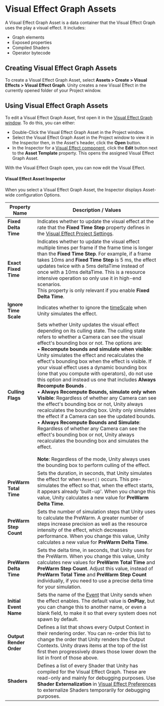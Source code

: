 # Visual Effect Graph Assets

A Visual Effect Graph Asset is a data container that the Visual Effect Graph uses the play a visual effect. It includes:

* Graph elements
* Exposed properties
* Compiled Shaders
* Operator bytecode

## Creating Visual Effect Graph Assets

To create a Visual Effect Graph Asset, select **Assets > Create > Visual Effects > Visual Effect Graph**. Unity creates a new Visual Effect in the currently opened folder of your Project window.

## Using Visual Effect Graph Assets

To edit a Visual Effect Graph Asset, first open it in the [Visual Effect Graph window](VisualEffectGraphWindow.md). To do this, you can either:

* Double-Click the Visual Effect Graph Asset in the Project window.
* Select the Visual Effect Graph Asset in the Project window to view it in the Inspector then, in the Asset's header, click the **Open** button.
* In the Inspector for a [Visual Effect component](VisualEffectComponent.md#the-visual-effect-inspector), click the **Edit** button next to the **Asset Template** property. This opens the assigned Visual Effect Graph Asset.

With the Visual Effect Graph open, you can now edit the Visual Effect.

#### Visual Effect Asset Inspector

When you select a Visual Effect Graph Asset, the Inspector displays Asset-wide configuration Options.

| Property Name           | Description / Values                                         |
| ----------------------- | ------------------------------------------------------------ |
| **Fixed Delta Time**    | Indicates whether to update the visual effect at the rate that the **Fixed Time Step** property defines in the [Visual Effect Project Settings](VisualEffectProjectSettings.md). |
| **Exact Fixed Time**    | Indicates whether to update the visual effect multiple times per frame if the frame time is longer than the **Fixed Time Step**. For example, if a frame takes 10ms and **Fixed Time Step** is 5 ms, the effect updates twice with a 5ms deltaTime instead of once with a 10ms deltaTime. This is a resource intensive operation so only use it in high-end scenarios.<br/>This property is only relevant if you enable **Fixed Delta Time**. |
| **Ignore Time Scale**   | Indicates whether to ignore the [timeScale](https://docs.unity3d.com/ScriptReference/Time-timeScale.html) when Unity simulates the effect. |
| **Culling Flags**       | Sets whether Unity updates the visual effect depending on its culling state. The culling state refers to whether a Camera can see the visual effect's bounding box or not. The options are:<br />&#8226; **Recompute bounds and simulate when visible**: Unity simulates the effect and recalculates the effect's bounding box when the effect is visible. If your visual effect uses a dynamic bounding box (one that you compute with operators), do not use this option and instead us one that includes **Always Recompute Bounds** .<br /> &#8226; **Always Recompute Bounds, simulate only when Visible**: Regardless of whether any Camera can see the effect's bounding box or not, Unity always recalculates the bounding box. Unity only simulates the effect if a Camera can see the updated bounds.<br />&#8226; **Always Recompute Bounds and Simulate**:  Regardless of whether any Camera can see the effect's bounding box or not, Unity always recalculates the bounding box and simulates the effect.<br /><br />**Note**: Regardless of the mode, Unity always uses the bounding box to perform culling of the effect. |
| **PreWarm Total Time**  | Sets the duration, in seconds, that Unity simulates the effect for when `Reset()` occurs. This pre-simulates the effect so that, when the effect starts, it appears already 'built-up'. When you change this value, Unity calculates a new value for **PreWarm Delta Time**. |
| **PreWarm Step Count**  | Sets the number of simulation steps that Unity uses to calculate the PreWarm. A greater number of steps increase precision as well as the resource intensity of the effect, which decreases performance. When you change this value, Unity calculates a new value for **PreWarm Delta Time**. |
| **PreWarm Delta Time**  | Sets the delta time, in seconds, that Unity uses for the PreWarm. When you change this value, Unity  calculates new values for **PreWarm Total Time** and **PreWarm Step Count**. Adjust this value, instead of **PreWarm Total Time** and **PreWarm Step Count** individually, if you need to use a precise delta time for your simulation. |
| **Initial Event Name**  | Sets the name of the [Event](Events.md) that Unity sends when the effect enables. The default value is **OnPlay**, but you can change this to another name, or even a blank field, to make it so that every system does not spawn by default. |
| **Output Render Order** | Defines a list that shows every Output Context in their rendering order. You can re-order this list to change the order that Unity renders the Output Contexts. Unity draws items at the top of the list first then progressively draws those lower down the list in front of those above. |
| **Shaders**             | Defines a list of every Shader that Unity has compiled for the Visual Effect Graph. These are read-only and mainly for debugging purposes. Use **Shader Externalization** in [Visual Effect Preferences](VisualEffectPreferences.md) to externalize Shaders temporarily for debugging purposes. |
